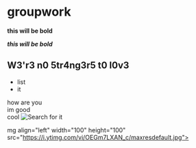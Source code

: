 # groupwork 


**this will be bold**




**_this will be bold_**

## W3'r3 n0 5tr4ng3r5 t0 l0v3


* list
* it



how are you  
im good  
cool
![Search for it](https://i.ytimg.com/vi/OEGm7LXAN_c/maxresdefault.jpg)

mg align="left" width="100" height="100" src="https://i.ytimg.com/vi/OEGm7LXAN_c/maxresdefault.jpg">
